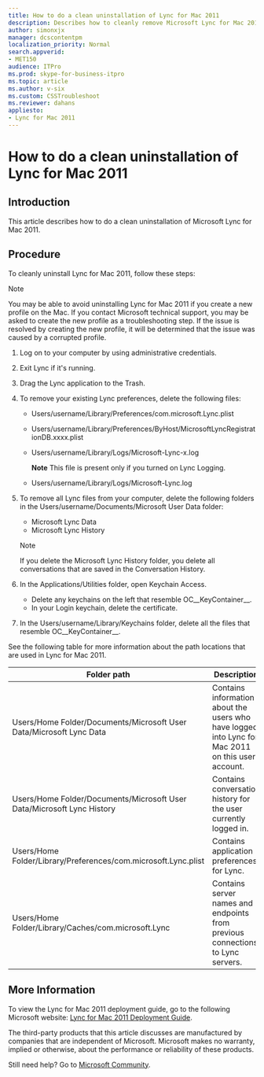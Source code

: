 ```yaml
---
title: How to do a clean uninstallation of Lync for Mac 2011
description: Describes how to cleanly remove Microsoft Lync for Mac 2011 from your computer.
author: simonxjx
manager: dcscontentpm
localization_priority: Normal
search.appverid: 
- MET150
audience: ITPro
ms.prod: skype-for-business-itpro
ms.topic: article
ms.author: v-six
ms.custom: CSSTroubleshoot
ms.reviewer: dahans
appliesto:
- Lync for Mac 2011
---
```


# How to do a clean uninstallation of Lync for Mac 2011

## Introduction

This article describes how to do a clean uninstallation of Microsoft Lync for Mac 2011.

## Procedure

To cleanly uninstall Lync for Mac 2011, follow these steps:

> [!NOTE]
> You may be able to avoid uninstalling Lync for Mac 2011 if you create a new profile on the Mac. If you contact Microsoft technical support, you may be asked to create the new profile as a troubleshooting step. If the issue is resolved by creating the new profile, it will be determined that the issue was caused by a corrupted profile.

1. Log on to your computer by using administrative credentials.   
2. Exit Lync if it's running.   
3. Drag the Lync application to the Trash.   
4. To remove your existing Lync preferences, delete the following files:

   - Users/username/Library/Preferences/com.microsoft.Lync.plist    
   - Users/username/Library/Preferences/ByHost/MicrosoftLyncRegistrationDB.xxxx.plist   
   - Users/username/Library/Logs/Microsoft-Lync-x.log 

     **Note** This file is present only if you turned on Lync Logging.   
   - Users/username/Library/Logs/Microsoft-Lync.log   
   
5. To remove all Lync files from your computer, delete the following folders in the Users/username/Documents/Microsoft User Data folder:

   - Microsoft Lync Data   
   - Microsoft Lync History

    > [!NOTE]
    > If you delete the Microsoft Lync History folder, you delete all conversations that are saved in the Conversation History.   
   
6. In the Applications/Utilities folder, open Keychain Access.

   - Delete any keychains on the left that resemble OC__KeyContainer__<email address>.   
   - In your Login keychain, delete the <your email address> certificate.   
   
7. In the Users/username/Library/Keychains folder, delete all the files that resemble OC__KeyContainer__<email address>.   

See the following table for more information about the path locations that are used in Lync for Mac 2011.

|Folder path|Description|
|----|----|
|Users/Home Folder/Documents/Microsoft User Data/Microsoft Lync Data|Contains information about the users who have logged into Lync for Mac 2011 on this user account.|
|Users/Home Folder/Documents/Microsoft User Data/Microsoft Lync History|Contains conversation history for the user currently logged in.|
|Users/Home Folder/Library/Preferences/com.microsoft.Lync.plist|Contains application preferences for Lync.|
|Users/Home Folder/Library/Caches/com.microsoft.Lync|Contains server names and endpoints from previous connections to Lync servers.|

## More Information 

To view the Lync for Mac 2011 deployment guide, go to the following Microsoft website: [Lync for Mac 2011 Deployment Guide](https://technet.microsoft.com/library/jj984275%28v=office.14%29.aspx).

The third-party products that this article discusses are manufactured by companies that are independent of Microsoft. Microsoft makes no warranty, implied or otherwise, about the performance or reliability of these products.

Still need help? Go to [Microsoft Community](https://answers.microsoft.com/).
